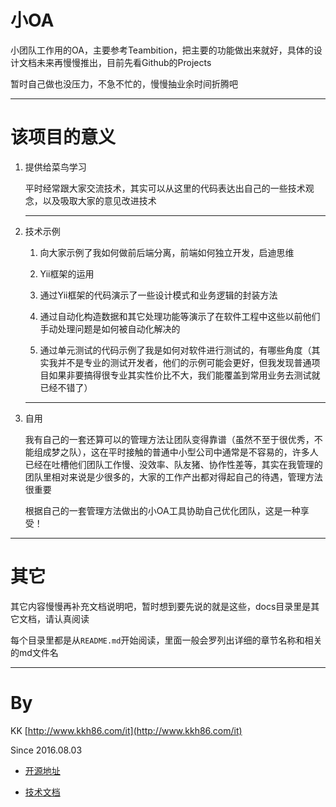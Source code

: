 # 小OA

小团队工作用的OA，主要参考Teambition，把主要的功能做出来就好，具体的设计文档未来再慢慢推出，目前先看Github的Projects

暂时自己做也没压力，不急不忙的，慢慢抽业余时间折腾吧

---

# 该项目的意义
	
1. 提供给菜鸟学习

	平时经常跟大家交流技术，其实可以从这里的代码表达出自己的一些技术观念，以及吸取大家的意见改进技术
	
	---
	
1. 技术示例

	1. 向大家示例了我如何做前后端分离，前端如何独立开发，启迪思维
	
	2. Yii框架的运用
	
	3. 通过Yii框架的代码演示了一些设计模式和业务逻辑的封装方法
	
	4. 通过自动化构造数据和其它处理功能等演示了在软件工程中这些以前他们手动处理问题是如何被自动化解决的
	
	5. 通过单元测试的代码示例了我是如何对软件进行测试的，有哪些角度（其实我并不是专业的测试开发者，他们的示例可能会更好，但我发现普通项目如果非要搞得很专业其实性价比不大，我们能覆盖到常用业务去测试就已经不错了）
	
	---

3. 自用

	我有自己的一套还算可以的管理方法让团队变得靠谱（虽然不至于很优秀，不能组成梦之队），这在平时接触的普通中小型公司中通常是不容易的，许多人已经在吐槽他们团队工作慢、没效率、队友猪、协作性差等，其实在我管理的团队里相对来说是少很多的，大家的工作产出都对得起自己的待遇，管理方法很重要

	根据自己的一套管理方法做出的小OA工具协助自己优化团队，这是一种享受！
	
---

# 其它

其它内容慢慢再补充文档说明吧，暂时想到要先说的就是这些，docs目录里是其它文档，请认真阅读

每个目录里都是从`README.md`开始阅读，里面一般会罗列出详细的章节名称和相关的md文件名

---

# By

KK [http://www.kkh86.com/it](http://www.kkh86.com/it)

Since 2016.08.03

- [开源地址](https://github.com/kk8686/xoa)

- [技术文档](https://github.com/kk8686/xoa/tree/master/docs/%E6%8A%80%E6%9C%AF%E6%8C%87%E5%BC%95)